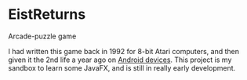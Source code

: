 # EistReturns
Arcade-puzzle game

I had written this game back in 1992 for 8-bit Atari computers, 
and then given it the 2nd life a year ago on [Android devices](https://play.google.com/store/apps/details?id=pl.nwg.dev.eist).
This project is my sandbox to learn some JavaFX, and is still in really early development.
